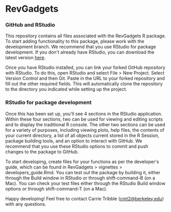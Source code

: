 # RevGadgets 
### GitHub and RStudio 
This repository contains all files associated with the RevGadgets R package. To start adding functionality to this package, please work with the development branch. We recommend that you use RStudio for package development. If you don't already have RStudio, you can download the latest version [here](https://www.rstudio.com/products/rstudio/download/). 

Once you have RStudio installed, you can link your forked GitHub repository with RStudio. To do this, open RStudio and select File > New Project. Select Version Control and then Git. Paste in the URL to your forked repository and fill out the other required fields. This will automatically clone the repository to the directory you indicated while setting up the project. 

### RStudio for package development
Once this has been set up, you'll see 4 sections in the RStudio application. Within these four sections, two can be used for viewing and editing scripts and to display the traditional R console. The other two sections can be used for a variety of purposes, including viewing plots, help files, the contents of your current directory, a list of all objects current stored in the R Session, package building tools, and an option to interact with GitHub. We recommend that you use these RStudio options to commit and push changes to the package to GitHub. 

To start developing, create files for your functions as per the developer's guide, which can be found in RevGadgets > vignettes > developers_guide.Rmd. You can test out the package by building it, either through the Build window in RStudio or through shift-command-B (on a Mac). You can check your test files either through the RStudio Build window options or through shift-command-T (on a Mac). 

Happy developing! Feel free to contact Carrie Tribble (cmt2@berkeley.edu) with any questions.
